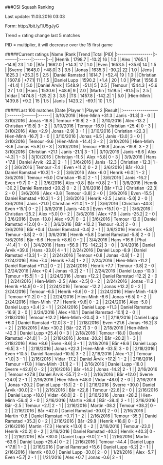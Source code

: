 ###OSI Squash Ranking

Last update: 11.03.2016 03:03

Form: http://bit.ly/1U5gJyG

Trend = rating change last 5 matches

PID = multiplier, it will decrease over the 15 first game

#####Current ratings
|Name              |Rank   |Trend |Total  |PID|
|:------------------|:-------|:------|:------|:--|
|Henrik             | 1798.7 | -10.2| 16 | 1.0 |
|Alex               | 1765.1 | -14.9| 23 | 1.0 |
|Bår                | 1662.0 | +14.3| 17 | 1.0 |
|Even               | 1653.5 | +35.6| 14 | 1.5 |
|Sverre             | 1648.0 | +48.0| 3 | 3.5 |
|Jonas              | 1635.3 | -30.2| 22 | 1.0 |
|Jens               | 1625.3 | +25.3| 5 | 2.5 |
|Daniel Ramstad     | 1614.7 | +52.4| 19 | 1.0 |
|Christian          | 1607.6 | +77.1| 11 | 1.5 |
|Daniel Lupp        | 1590.2 | +1.4 | 20 | 1.0 |
|Phat               | 1558.6 | -41.4| 1 | 5.0 |
|Daniel Årvik       | 1548.9 | -51.1| 5 | 2.5 |
|Temour             | 1544.3 | +5.6 | 27 | 1.0 |
|Hans               | 1530.6 | +48.6| 9 | 2.0 |
|Martin             | 1518.5 | -81.5| 5 | 2.5 |
|Vidar              | 1474.8 | -125.2| 3 | 3.5 |
|TS                 | 1457.8 | -142.2| 1 | 5.0 |
|Hien-Minh          | 1439.8 | +9.2 | 15 | 1.5 |
|Janis              | 1423.2 | -69.1| 10 | 1.5 |

#####Last 100 matches
|Date              |Player 1   |Player 2 |Result| 
|:------------------|:-------|:------|:------|
| 3/10/2016 | Hien-Minh +31.3 | Janis -31.3| 3 - 0 |
| 3/10/2016 | Jonas -19.8 | Temour +19.8| 2 - 3 |
| 3/10/2016 | Alex -13.2 | Christian +19.8| 3 - 2 |
| 3/10/2016 | Temour -16.9 | Christian +25.4| 0 - 3 |
| 3/10/2016 | Alex +2.9 | Jonas -2.9| 3 - 1 |
| 3/10/2016 | Christian +22.3 | Hien-Minh -16.7| 3 - 0 |
| 3/10/2016 | Jonas +6.5 | Janis -13.0| 3 - 0 |
| 3/10/2016 | Temour -9.6 | Hien-Minh +14.4| 3 - 2 |
| 3/10/2016 | Hien-Minh -8.6 | Jonas +5.8| 0 - 3 |
| 3/10/2016 | Temour +19.8 | Jonas -19.8| 3 - 2 |
| 3/10/2016 | Christian +21.1 | Janis -21.1| 3 - 1 |
| 3/10/2016 | Janis +8.6 | Alex -4.3| 1 - 3 |
| 3/10/2016 | Christian -11.5 | Alex +5.8| 0 - 3 |
| 3/9/2016 | Hans +17.8 | Daniel Årvik -22.2| 2 - 1 |
| 3/6/2016 | Janis -12.3 | Christian +12.3| 1 - 2 |
| 3/6/2016 | Temour -7.4 | Even +11.2| 0 - 2 |
| 3/6/2016 | Bår -10.3 | Daniel Ramstad +10.3| 1 - 2 |
| 3/6/2016 | Alex -6.0 | Henrik +6.0| 1 - 2 |
| 3/6/2016 | Temour +6.0 | Christian -15.0| 2 - 1 |
| 3/6/2016 | Janis -16.2 | Even +9.7| 0 - 2 |
| 3/6/2016 | Alex -0.8 | Bår +0.8| 2 - 1 |
| 3/6/2016 | Henrik -30.2 | Daniel Ramstad +20.2| 0 - 2 |
| 3/6/2016 | Bår +11.2 | Christian -22.3| 2 - 0 |
| 3/6/2016 | Alex +3.8 | Temour -3.8| 2 - 0 |
| 3/6/2016 | Even -15.5 | Daniel Ramstad +10.3| 1 - 2 |
| 3/6/2016 | Henrik +2.5 | Janis -5.0| 2 - 0 |
| 3/6/2016 | Janis -21.0 | Christian +21.0| 1 - 2 |
| 3/6/2016 | Christian -40.3 | Even +15.1| 0 - 2 |
| 3/6/2016 | Janis -40.3 | Even +15.1| 0 - 2 |
| 3/6/2016 | Christian -25.2 | Alex +5.0| 0 - 2 |
| 3/6/2016 | Alex +7.6 | Janis -25.2| 2 - 0 |
| 3/6/2016 | Even -13.0 | Alex +9.7| 0 - 2 |
| 3/6/2016 | Temour -12.0 | Daniel Ramstad +12.0| 0 - 2 |
| 3/6/2016 | Bår +12.2 | Temour -8.2| 2 - 0 |
| 3/6/2016 | Bår +0.4 | Daniel Ramstad -0.4| 2 - 1 |
| 3/6/2016 | Henrik +5.8 | Temour -3.8| 2 - 0 |
| 3/6/2016 | Henrik +5.8 | Daniel Ramstad -5.8| 2 - 0 |
| 3/6/2016 | Bår -8.6 | Henrik +8.6| 0 - 2 |
| 3/4/2016 | Hans +16.6 | Phat -41.4| 1 - 0 |
| 3/4/2016 | Hans +56.9 | TS -142.2| 3 - 0 |
| 3/4/2016 | Daniel Årvik +39.6 | Hans -33.0| 4 - 1 |
| 2/24/2016 | Daniel Lupp -8.9 | Daniel Ramstad +13.3| 1 - 2 |
| 2/24/2016 | Temour +0.8 | Jonas -0.8| 1 - 2 |
| 2/24/2016 | Alex -7.4 | Henrik +7.4| 1 - 2 |
| 2/24/2016 | Hien-Minh -11.2 | Daniel Ramstad +11.2| 0 - 2 |
| 2/24/2016 | Henrik +7.7 | Temour -3.8| 2 - 0 |
| 2/24/2016 | Alex +0.4 | Jonas -0.2| 2 - 1 |
| 2/24/2016 | Daniel Lupp -10.3 | Temour +15.5| 1 - 2 |
| 2/24/2016 | Jonas +12.2 | Daniel Ramstad -12.2| 2 - 0 |
| 2/24/2016 | Hien-Minh -2.5 | Alex +2.5| 0 - 2 |
| 2/24/2016 | Jonas -11.2 | Henrik +14.9| 0 - 2 |
| 2/24/2016 | Temour -12.2 | Jonas +12.2| 0 - 2 |
| 2/24/2016 | Temour -6.5 | Henrik +8.6| 0 - 2 |
| 2/24/2016 | Hien-Minh -14.9 | Temour +11.2| 0 - 2 |
| 2/24/2016 | Hien-Minh -8.6 | Jonas +6.5| 0 - 2 |
| 2/24/2016 | Hien-Minh -7.7 | Henrik +9.6| 0 - 2 |
| 2/24/2016 | Alex -5.0 | Daniel Lupp +3.4| 2 - 1 |
| 2/24/2016 | Daniel Lupp +11.3 | Daniel Ramstad -16.9| 2 - 0 |
| 2/24/2016 | Alex +10.1 | Daniel Ramstad -10.1| 2 - 0 |
| 2/18/2016 | Temour +12.2 | Hien-Minh -20.4| 3 - 1 |
| 2/18/2016 | Daniel Lupp +6.0 | Daniel Ramstad -12.0| 3 - 2 |
| 2/18/2016 | Even +21.6 | Jonas -16.2| 3 - 2 |
| 2/18/2016 | Alex +30.2 | Bår -22.7| 3 - 0 |
| 2/18/2016 | Hien-Minh -42.3 | Daniel Lupp +25.4| 0 - 3 |
| 2/18/2016 | Temour -18.0 | Daniel Ramstad +24.0| 1 - 3 |
| 2/18/2016 | Jonas -20.2 | Bår +20.2| 1 - 3 |
| 2/18/2016 | Alex +8.6 | Even -8.6| 3 - 1 |
| 2/18/2016 | Bår +8.6 | Daniel Lupp -6.5| 3 - 1 |
| 2/18/2016 | Jonas +22.3 | Hien-Minh -33.5| 3 - 0 |
| 2/18/2016 | Even +10.5 | Daniel Ramstad -10.5| 3 - 2 |
| 2/18/2016 | Alex -1.2 | Temour +1.0| 3 - 1 |
| 2/16/2016 | Vidar -17.2 | Daniel Årvik +17.2| 1 - 2 |
| 2/16/2016 | Temour +17.8 | Hien-Minh -31.1| 2 - 1 |
| 2/16/2016 | Daniel Lupp -18.0 | Sverre +42.0| 0 - 2 |
| 2/16/2016 | Bår +14.2 | Jonas -14.2| 2 - 1 |
| 2/16/2016 | Temour +27.8 | Daniel Årvik -55.7| 2 - 0 |
| 2/16/2016 | Bår +12.0 | Sverre -24.0| 2 - 1 |
| 2/16/2016 | Hien-Minh +48.0 | Vidar -48.0| 2 - 0 |
| 2/16/2016 | Jonas +20.2 | Daniel Lupp -15.1| 2 - 0 |
| 2/16/2016 | Sverre +30.0 | Daniel Årvik -30.0| 2 - 1 |
| 2/16/2016 | Bår +22.8 | Temour -22.8| 2 - 0 |
| 2/16/2016 | Daniel Lupp +18.0 | Vidar -60.0| 2 - 0 |
| 2/16/2016 | Jonas +28.2 | Hien-Minh -56.4| 2 - 0 |
| 2/16/2016 | Martin +38.4 | Bår -38.4| 2 - 1 |
| 2/16/2016 | Bår -2.5 | Temour +2.1| 2 - 1 |
| 2/16/2016 | Martin -38.2 | Temour +38.2| 0 - 2 |
| 2/16/2016 | Bår +42.0 | Daniel Ramstad -30.0| 2 - 0 |
| 2/16/2016 | Martin -0.8 | Daniel Ramstad +0.7| 1 - 2 |
| 2/16/2016 | Temour -35.3 | Daniel Ramstad +35.3| 0 - 2 |
| 2/16/2016 | Bår -29.8 | Henrik +18.6| 0 - 2 |
| 2/16/2016 | Martin -17.3 | Henrik +13.0| 0 - 2 |
| 2/16/2016 | Temour -23.0 | Henrik +20.2| 0 - 2 |
| 2/16/2016 | Daniel Ramstad -40.3 | Henrik +40.3| 0 - 2 |
| 2/16/2016 | Bår +30.0 | Daniel Lupp -9.0| 2 - 1 |
| 2/16/2016 | Martin -63.6 | Daniel Lupp +25.4| 0 - 2 |
| 2/16/2016 | Temour -44.4 | Daniel Lupp +17.8| 1 - 2 |
| 2/16/2016 | Daniel Ramstad +15.6 | Daniel Lupp -6.2| 2 - 1 |
| 2/16/2016 | Henrik +60.0 | Daniel Lupp -30.0| 2 - 0 |
| 1/21/2016 | Alex -5.7 | Even +5.7| 2 - 1 |
| 1/21/2016 | Alex +0.7 | Jonas -0.6| 2 - 1 |
